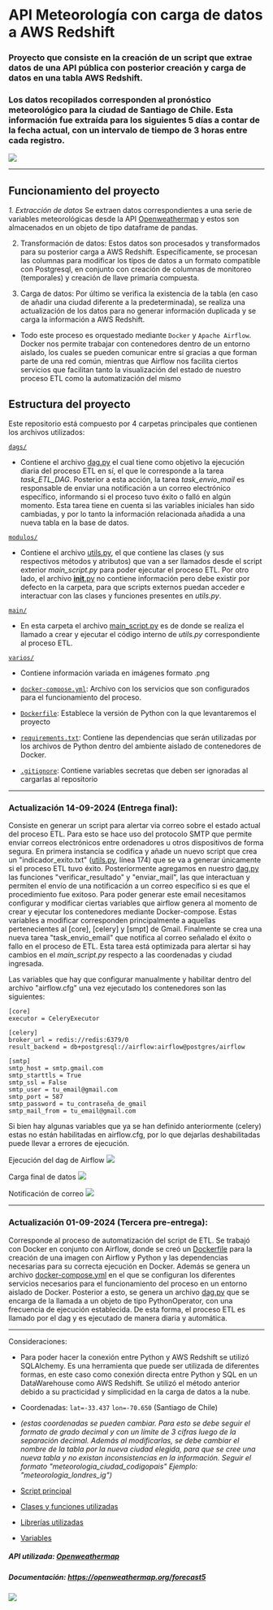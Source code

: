 # API Meteorología con carga de datos a AWS Redshift

### Proyecto que consiste en la creación de un script que extrae datos de una API pública con posterior creación y carga de datos en una tabla AWS Redshift.


### Los datos recopilados corresponden al pronóstico meteorológico para la ciudad de Santiago de Chile. Esta información fue extraída para los siguientes 5 días a contar de la fecha actual, con un intervalo de tiempo de 3 horas entre cada registro.

[![](https://github.com/cristobalqv/API_Meteorolog-a_Carga_AWSRedshift/blob/main/varios/santiago.png)](https://github.com/cristobalqv/API_Meteorolog-a_Carga_AWSRedshift/blob/main/varios/santiago.png)

------------

## Funcionamiento del proyecto
*1. Extracción de datos*
Se extraen datos correspondientes a una serie de variables meteorológicas desde la API [Openweathermap](https://openweathermap.org/ "Openweathermap") y estos son almacenados en un objeto de tipo dataframe de pandas.

2. Transformación de datos:
Estos datos son procesados y transformados para su posterior carga a AWS Redshift. Específicamente, se procesan las columnas para modificar los tipos de datos a un formato compatible con Postgresql, en conjunto con creación de columnas de monitoreo (temporales) y creación de llave primaria compuesta.

3. Carga de datos:
Por último se verifica la existencia de la tabla (en caso de añadir una ciudad diferente a la predeterminada), se realiza una actualización de los datos para no generar información duplicada y se carga la información a AWS Redshift.

- Todo este proceso es orquestado mediante `Docker` y `Apache Airflow`. Docker nos permite trabajar con contenedores dentro de un entorno aislado, los cuales se pueden comunicar entre sí gracias a que forman parte de una red común, mientras que Airflow nos facilita ciertos servicios que facilitan tanto la visualización del estado de nuestro proceso ETL como la automatización del mismo


## Estructura del proyecto

Este repositorio está compuesto por 4 carpetas principales que contienen los archivos utilizados:

[`dags/`](https://github.com/cristobalqv/API_Meteorolog-a_Carga_AWSRedshift/tree/main/dags "`dags/`")
- Contiene el archivo [dag.py](https://github.com/cristobalqv/API_Meteorolog-a_Carga_AWSRedshift/blob/main/dags/dag.py "dag.py") el cual tiene como objetivo la ejecución diaria del proceso ETL en sí, el que le corresponde a la tarea *task_ETL_DAG*. Posterior a esta acción, la tarea *task_envio_mail* es responsable de enviar una notificación a un correo electrónico específico, informando si el proceso tuvo éxito o falló en algún momento. Esta tarea tiene en cuenta si las variables iniciales han sido cambiadas, y por lo tanto la información relacionada añadida a una nueva tabla en la base de datos.  

[`modulos/`](https://github.com/cristobalqv/API_Meteorolog-a_Carga_AWSRedshift/tree/main/modulos "`modulos/`")
- Contiene el archivo [utils.py](https://github.com/cristobalqv/API_Meteorolog-a_Carga_AWSRedshift/blob/main/modulos/utils.py "utils.py"), el que contiene las clases (y sus respectivos métodos y atributos) que van a ser llamados desde el script exterior *main_script.py* para poder ejecutar el proceso ETL. Por otro lado, el archivo [__init__.py](https://github.com/cristobalqv/API_Meteorolog-a_Carga_AWSRedshift/tree/main/modulos "__init__.py") no contiene información pero debe existir por defecto en la carpeta, para que scripts externos puedan acceder e interactuar con las clases y funciones presentes en *utils.py*. 

[`main/`](https://github.com/cristobalqv/API_Meteorolog-a_Carga_AWSRedshift/tree/main/main "`main/`")
- En esta carpeta el archivo [main_script.py](https://github.com/cristobalqv/API_Meteorolog-a_Carga_AWSRedshift/blob/main/script/main_script.py "main_script.py") es de donde se realiza el llamado a crear y ejecutar el código interno de *utils.py* correspondiente al proceso ETL. 

[`varios/`](https://github.com/cristobalqv/API_Meteorolog-a_Carga_AWSRedshift/tree/main/varios "`varios/`")
- Contiene información variada en imágenes formato .png 


- [`docker-compose.yml`](https://github.com/cristobalqv/API_Meteorolog-a_Carga_AWSRedshift/blob/main/docker-compose.yml "`docker-compose.yml`"): Archivo con los servicios que son configurados para el funcionamiento del proceso. 
- [`Dockerfile`](https://github.com/cristobalqv/API_Meteorolog-a_Carga_AWSRedshift/blob/main/Dockerfile "`Dockerfile`"): Establece la versión de Python con la que levantaremos el proyecto
- [`requirements.txt`](https://github.com/cristobalqv/API_Meteorolog-a_Carga_AWSRedshift/blob/main/requirements.txt "`requirements.txt`"): Contiene las dependencias que serán utilizadas por los archivos de Python dentro del ambiente aislado de contenedores de Docker. 
- [`.gitignore`](https://github.com/cristobalqv/API_Meteorolog-a_Carga_AWSRedshift/blob/main/.gitignore "`.gitignore`"): Contiene variables secretas que deben ser ignoradas al cargarlas al repositorio

------------

### Actualización 14-09-2024 (Entrega final):

Consiste en generar un script para alertar via correo sobre el estado actual del proceso ETL. Para esto se hace uso del protocolo SMTP que permite enviar correos electrónicos entre ordenadores u otros dispositivos de forma segura. En primera instancia se codifica y añade un nuevo script que crea un "indicador_exito.txt" ([utils.py](https://github.com/cristobalqv/API_Meteorolog-a_Carga_AWSRedshift/blob/main/modulos/utils.py "utils.py"), línea 174) que se va a generar únicamente si el proceso ETL tuvo éxito. Posteriormente agregamos en nuestro [dag.py](https://github.com/cristobalqv/API_Meteorolog-a_Carga_AWSRedshift/blob/main/dags/dag.py "dag") las funciones "verificar_resultado" y "enviar_mail", las que interactuan y permiten el envío de una notificación a un correo específico si es que el procedimiento fue exitoso. Para poder generar este email necesitamos configurar y modificar ciertas variables que airflow genera al momento de crear y ejecutar los contenedores mediante Docker-compose. Estas variables a modificar corresponden principalmente a aquellas pertenecientes al [core], [celery] y [smpt] de Gmail. 
Finalmente se crea una nueva tarea "task_envio_email" que notifica al correo señalado el éxito o fallo en el proceso de ETL. Esta tarea está optimizada para alertar si hay cambios en el *main_script.py* respecto a las coordenadas y ciudad ingresada.


Las variables que hay que configurar manualmente y habilitar dentro del archivo "airflow.cfg" una vez ejecutado los contenedores son las siguientes:

```
[core]
executor = CeleryExecutor

[celery]
broker_url = redis://redis:6379/0
result_backend = db+postgresql://airflow:airflow@postgres/airflow

[smtp]
smtp_host = smtp.gmail.com
smtp_starttls = True
smtp_ssl = False
smtp_user = tu_email@gmail.com
smtp_port = 587
smtp_password = tu_contraseña_de_gmail
smtp_mail_from = tu_email@gmail.com
```

Si bien hay algunas variables que ya se han definido anteriormente (celery) estas no están habilitadas en airflow.cfg, por lo que dejarlas deshabilitadas puede llevar a errores de ejecución.

Ejecución del dag de Airflow
[![](https://github.com/cristobalqv/API_Meteorolog-a_Carga_AWSRedshift/blob/main/varios/ejecucion_dag.png)](https://github.com/cristobalqv/API_Meteorolog-a_Carga_AWSRedshift/blob/main/varios/ejecucion_dag.png)

Carga final de datos
[![](https://github.com/cristobalqv/API_Meteorolog-a_Carga_AWSRedshift/blob/main/varios/dbeaver.png)](https://github.com/cristobalqv/API_Meteorolog-a_Carga_AWSRedshift/blob/main/varios/dbeaver.png)

Notificación de correo
[![](https://github.com/cristobalqv/API_Meteorolog-a_Carga_AWSRedshift/blob/main/varios/correo.png)](https://github.com/cristobalqv/API_Meteorolog-a_Carga_AWSRedshift/blob/main/varios/correo.png)

------------

### Actualización 01-09-2024 (Tercera pre-entrega):

Corresponde al proceso de automatización del script de ETL. Se trabajó con Docker en conjunto con Airflow, donde se creó un [Dockerfile](https://github.com/cristobalqv/API_Meteorolog-a_Carga_AWSRedshift/blob/main/Dockerfile "Dockerfile") para la creación de una imagen con Airflow y Python y las dependencias necesarias para su correcta ejecución en Docker. Además se genera un archivo [docker-compose.yml](https://github.com/cristobalqv/API_Meteorolog-a_Carga_AWSRedshift/blob/main/docker-compose.yml "docker-compose.yml") en el que se configuran los diferentes servicios necesarios para el funcionamiento del proceso en un entorno aislado de Docker. Posterior a esto, se genera un archivo [dag.py](https://github.com/cristobalqv/API_Meteorolog-a_Carga_AWSRedshift/blob/main/dags/dag.py "dag") que se encarga de la llamada a un objeto de tipo PythonOperator, con una frecuencia de ejecución establecida. De esta forma, el proceso ETL es llamado por el dag y es ejecutado de manera diaria y automática.

------------

Consideraciones:
- Para poder hacer la conexión entre Python y AWS Redshift se utilizó  SQLAlchemy.  Es una herramienta que puede ser utilizada de diferentes formas, en este caso como conexión directa entre Python y SQL en un DataWarehouse como AWS Redshift.
Se utilizó el método anterior debido a su practicidad y simplicidad en la carga de datos a la nube.

- Coordenadas: `lat=-33.437` `lon=-70.650`  (Santiago de Chile)  
- *(estas coordenadas se pueden cambiar. Para esto se debe seguir el formato de grado decimal y con un límite de 3 cifras luego de la separación decimal. Además al modificarlas, se debe cambiar el nombre de la tabla por la nueva ciudad elegida, para que se cree una nueva tabla y no existan inconsistencias en la información. Seguir el formato "meteorologia_ciudad_codigopais"
Ejemplo: "meteorologia_londres_ig")*

- [Script principal](https://github.com/cristobalqv/API_Meteorolog-a_Carga_AWSRedshift/blob/main/script/main_script.py "Script principal")

- [Clases y funciones utilizadas](https://github.com/cristobalqv/API_Meteorolog-a_Carga_AWSRedshift/blob/main/modulos/utils.py "Clases y funciones utilizadas")
- [Librerías utilizadas](https://github.com/cristobalqv/API_Meteorolog-a_Carga_AWSRedshift/blob/main/requirements.txt "Librerías utilizadas")

- [Variables](https://github.com/cristobalqv/API_Meteorolog-a_Carga_AWSRedshift/blob/main/varios/variables.png "Variables")

##### API utilizada: [Openweathermap](https://openweathermap.org/ "Openweathermap")
##### Documentación: https://openweathermap.org/forecast5

[![](https://github.com/cristobalqv/API_Meteorolog-a_Carga_AWSRedshift/blob/main/varios/openweathermap.png)](https://github.com/cristobalqv/API_Meteorolog-a_Carga_AWSRedshift/blob/main/varios/openweathermap.png)


